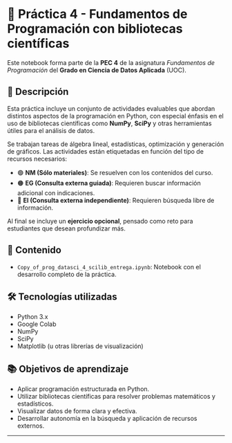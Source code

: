# 🧪 Práctica 4 - Fundamentos de Programación con bibliotecas científicas

Este notebook forma parte de la **PEC 4** de la asignatura _Fundamentos de Programación_ del **Grado en Ciencia de Datos Aplicada** (UOC).

## 📄 Descripción

Esta práctica incluye un conjunto de actividades evaluables que abordan distintos aspectos de la programación en Python, con especial énfasis en el uso de bibliotecas científicas como **NumPy**, **SciPy** y otras herramientas útiles para el análisis de datos.

Se trabajan tareas de álgebra lineal, estadísticas, optimización y generación de gráficos. Las actividades están etiquetadas en función del tipo de recursos necesarios:

- 🟢 **NM (Sólo materiales)**: Se resuelven con los contenidos del curso.
- 🟠 **EG (Consulta externa guiada)**: Requieren buscar información adicional con indicaciones.
- 🔴 **EI (Consulta externa independiente)**: Requieren búsqueda libre de información.

Al final se incluye un **ejercicio opcional**, pensado como reto para estudiantes que desean profundizar más.

## 📁 Contenido

- `Copy_of_prog_datasci_4_scilib_entrega.ipynb`: Notebook con el desarrollo completo de la práctica.

## 🛠️ Tecnologías utilizadas

- Python 3.x
- Google Colab
- NumPy
- SciPy
- Matplotlib (u otras librerías de visualización)

## 📚 Objetivos de aprendizaje

- Aplicar programación estructurada en Python.
- Utilizar bibliotecas científicas para resolver problemas matemáticos y estadísticos.
- Visualizar datos de forma clara y efectiva.
- Desarrollar autonomía en la búsqueda y aplicación de recursos externos.

---


